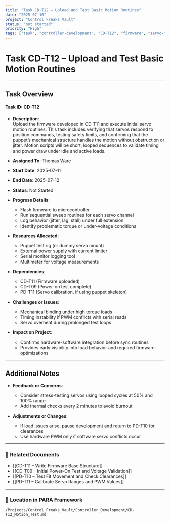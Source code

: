 ```yaml
---
title: "Task CD-T12 – Upload and Test Basic Motion Routines"
date: "2025-07-10"
project: "Control Freaks Vault"
status: "not started"
priority: "High"
tags: ["task", "controller-development", "CD-T12", "firmware", "servo-motion"]
---
```


# Task CD-T12 – Upload and Test Basic Motion Routines

---

## Task Overview

#### Task ID: CD-T12

- **Description**:  
  Upload the firmware developed in CD-T11 and execute initial servo motion routines. This task includes verifying that servos respond to position commands, testing safety limits, and confirming that the puppet’s mechanical structure handles the motion without obstruction or jitter. Motion scripts will be short, looped sequences to validate timing and power draw under idle and active loads.

- **Assigned To**: Thomas Ware

- **Start Date**: 2025-07-11  
- **End Date**: 2025-07-12

- **Status**: Not Started

- **Progress Details**:  
  - Flash firmware to microcontroller
  - Run sequential sweep routines for each servo channel
  - Log behavior (jitter, lag, stall) under full extension
  - Identify problematic torque or under-voltage conditions

- **Resources Allocated**:
  - Puppet test rig (or dummy servo mount)
  - External power supply with current limiter
  - Serial monitor logging tool
  - Multimeter for voltage measurements

- **Dependencies**:
  - CD-T11 (Firmware uploaded)
  - CD-T09 (Power-on test complete)
  - PD-T11 (Servo calibration, if using puppet skeleton)

- **Challenges or Issues**:
  - Mechanical binding under high torque loads
  - Timing instability if PWM conflicts with serial reads
  - Servo overheat during prolonged test loops

- **Impact on Project**:
  - Confirms hardware-software integration before sync routines
  - Provides early visibility into load behavior and required firmware optimizations

---

## Additional Notes

- **Feedback or Concerns**:
  - Consider stress-testing servos using looped cycles at 50% and 100% range
  - Add thermal checks every 2 minutes to avoid burnout

- **Adjustments or Changes**:
  - If load issues arise, pause development and return to PD-T10 for clearances
  - Use hardware PWM only if software servo conflicts occur

---

### 🔗 Related Documents

- [[CD-T11 – Write Firmware Base Structure]]  
- [[CD-T09 – Initial Power-On Test and Voltage Validation]]  
- [[PD-T10 – Test Fit Movement and Check Clearances]]  
- [[PD-T11 – Calibrate Servo Ranges and PWM Values]]

---

### 📁 Location in PARA Framework

`/Projects/Control_Freaks_Vault/Controller_Development/CD-T12_Motion_Test.md`
